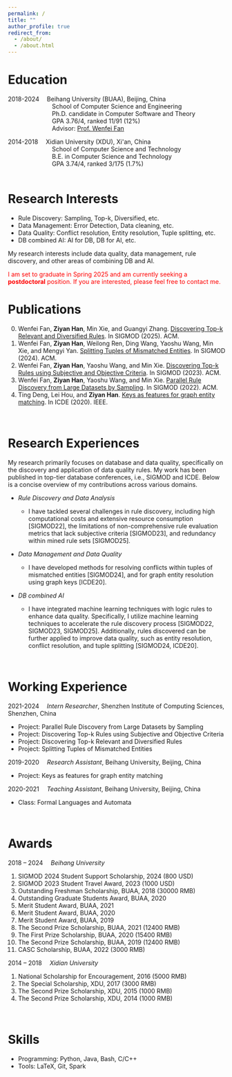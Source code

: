 ```yaml
---
permalink: /
title: ""
author_profile: true
redirect_from: 
  - /about/
  - /about.html
---
```



Education
=======
2018-2024&#8195; Beihang University (BUAA), Beijing, China  
&#8195;&#8195;&#8195;&#8195;&#8195;&#8195;&#8195; School of Computer Science and Engineering  
&#8195;&#8195;&#8195;&#8195;&#8195;&#8195;&#8195; Ph.D. candidate in Computer Software and Theory  
&#8195;&#8195;&#8195;&#8195;&#8195;&#8195;&#8195; GPA 3.76/4, ranked 11/91 (12%)  
&#8195;&#8195;&#8195;&#8195;&#8195;&#8195;&#8195; Advisor: [Prof. Wenfei Fan](https://homepages.inf.ed.ac.uk/wenfei/)

2014-2018&#8195; Xidian University (XDU), Xi'an, China  
&#8195;&#8195;&#8195;&#8195;&#8195;&#8195;&#8195; School of Computer Science and Technology  
&#8195;&#8195;&#8195;&#8195;&#8195;&#8195;&#8195; B.E. in Computer Science and Technology  
&#8195;&#8195;&#8195;&#8195;&#8195;&#8195;&#8195; GPA 3.74/4, ranked 3/175 (1.7%)  
<br>

Research Interests
=======
- Rule Discovery: Sampling, Top-k, Diversified, etc.  
- Data Management: Error Detection, Data cleaning, etc.  
- Data Quality: Conflict resolution, Entity resolution, Tuple splitting, etc.  
- DB combined AI: AI for DB, DB for AI, etc.

My research interests include data quality, data management, rule discovery, and other areas of combining DB and AI.

<font color=red>
  I am set to graduate in Spring 2025 and am currently seeking a <strong>postdoctoral</strong> position. If you are interested, please feel free to contact me.  
</font>
<br>

Publications
=======
<!-- (*Note: In papers 2-5, all authors are sorted by alphabetic order*.)  -->
0. Wenfei Fan, **Ziyan Han**, Min Xie, and Guangyi Zhang. [Discovering Top-k Relevant and Diversified Rules](https://philo-vanguard.github.io/files/papers/Rule-Discovery-Top-k-Diversified-SIGMOD25.pdf). In SIGMOD (2025). ACM.  
0. Wenfei Fan, **Ziyan Han**, Weilong Ren, Ding Wang, Yaoshu Wang, Min Xie, and Mengyi Yan. [Splitting Tuples of Mismatched Entities](https://philo-vanguard.github.io/files/papers/Tuple-Splitting-SIGMOD24.pdf). In SIGMOD (2024). ACM.  
0. Wenfei Fan, **Ziyan Han**, Yaoshu Wang, and Min Xie. [Discovering Top-k Rules using Subjective and Objective Criteria](https://philo-vanguard.github.io/files/papers/Rule-Discovery-Top-k-SIGMOD23.pdf). In SIGMOD (2023). ACM.  
0. Wenfei Fan, **Ziyan Han**, Yaoshu Wang, and Min Xie. [Parallel Rule Discovery from Large Datasets by Sampling](https://philo-vanguard.github.io/files/papers/Rule-Discovery-Sampling-SIGMOD22.pdf). In SIGMOD (2022). ACM.  
0. Ting Deng, Lei Hou, and **Ziyan Han**. [Keys as features for graph entity matching](https://philo-vanguard.github.io/files/papers/GMKs-ICDE20.pdf). In ICDE (2020). IEEE.  
<!-- {: reversed="reversed"}  -->
<br>


Research Experiences
=======
My research primarily focuses on database and data quality, specifically on the discovery and application of data quality rules. My work has been published in top-tier database conferences, i.e., SIGMOD and ICDE. Below is a concise overview of my contributions across various domains.

* _Rule Discovery and Data Analysis_
    - I have tackled several challenges in rule discovery, including high computational costs and extensive resource consumption [SIGMOD22], the limitations of non-comprehensive rule
evaluation metrics that lack subjective criteria [SIGMOD23], and redundancy within mined rule sets [SIGMOD25].

* _Data Management and Data Quality_
    - I have developed methods for resolving conflicts within tuples of mismatched entities [SIGMOD24], and for graph entity resolution using graph keys [ICDE20].

* _DB combined AI_
    - I have integrated machine learning techniques with logic rules to enhance data quality. Specifically, I utilize machine learning techniques to accelerate the rule discovery process [SIGMOD22, SIGMOD23, SIGMOD25]. Additionally, rules discovered can be further applied to improve data quality, such as entity resolution, conflict resolution, and tuple splitting [SIGMOD24, ICDE20].  
<br>

Working Experience
=======
2021-2024&#8195; _Intern Researcher_, Shenzhen Institute of Computing Sciences, Shenzhen, China
-	Project: Parallel Rule Discovery from Large Datasets by Sampling
-	Project: Discovering Top-k Rules using Subjective and Objective Criteria
-	Project: Discovering Top-k Relevant and Diversified Rules
-	Project: Splitting Tuples of Mismatched Entities

2019-2020&#8195; _Research Assistant_, Beihang University, Beijing, China
-	Project: Keys as features for graph entity matching

2020-2021&#8195; _Teaching Assistant_, Beihang University, Beijing, China
-	Class: Formal Languages and Automata  
<br>


Awards
=======
2018 – 2024&#8195; _Beihang University_  
1. SIGMOD 2024 Student Support Scholarship, 2024 (800 USD)  
2. SIGMOD 2023 Student Travel Award, 2023 (1000 USD)  
3. Outstanding Freshman Scholarship, BUAA, 2018 (30000 RMB)  
4. Outstanding Graduate Students Award, BUAA, 2020  
5. Merit Student Award, BUAA, 2021  
6. Merit Student Award, BUAA, 2020  
7. Merit Student Award, BUAA, 2019  
8. The Second Prize Scholarship, BUAA, 2021 (12400 RMB)  
9. The First Prize Scholarship, BUAA, 2020 (15400 RMB)  
10. The Second Prize Scholarship, BUAA, 2019 (12400 RMB)  
11. CASC Scholarship, BUAA, 2022 (3000 RMB)  

2014 – 2018&#8195; _Xidian University_  
1. National Scholarship for Encouragement, 2016 (5000 RMB)  
2. The Special Scholarship, XDU, 2017 (3000 RMB)  
3. The Second Prize Scholarship, XDU, 2015 (1000 RMB)  
4. The Second Prize Scholarship, XDU, 2014 (1000 RMB)  
<br>


Skills
=======
- Programming: Python, Java, Bash, C/C++
- Tools: LaTeX, Git, Spark
<br>

<br><br>
<script type="text/javascript" id="clustrmaps" src="//clustrmaps.com/map_v2.js?d=ls50NVz93mcWW_X1T4un9xvvAWFvOB9qaEtKqyMyrI0&cl=ffffff&w=a"></script>

